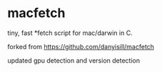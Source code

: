 # macfetch
tiny, fast *fetch script for mac/darwin in C.

forked from https://github.com/danyisill/macfetch

updated gpu detection and version detection
